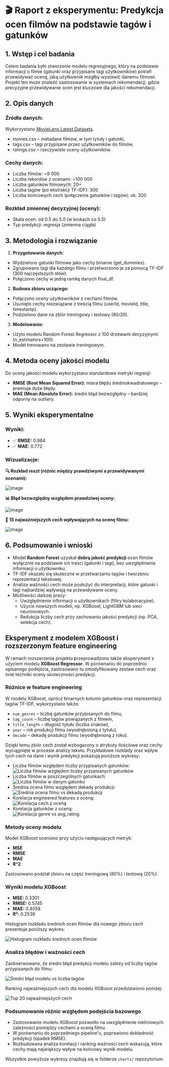 # 🎬 Raport z eksperymentu: Predykcja ocen filmów na podstawie tagów i gatunków

## 1. Wstęp i cel badania

Celem badania było stworzenie modelu regresyjnego, który na podstawie informacji o filmie (gatunki oraz przypisane tagi użytkowników) potrafi przewidywać ocenę, jaką użytkownik mógłby wystawić danemu filmowi. Projekt ten może znaleźć zastosowanie w systemach rekomendacji, gdzie precyzyjne przewidywanie ocen jest kluczowe dla jakości rekomendacji.


## 2. Opis danych

### Źródła danych:

Wykorzystano [MovieLens Latest Datasets](https://grouplens.org/datasets/movielens/latest/).

- movies.csv – metadane filmów, w tym tytuły i gatunki,
- tags.csv – tagi przypisane przez użytkowników do filmów,
- ratings.csv – rzeczywiste oceny użytkowników.

### Cechy danych:

- Liczba filmów: ~9 000
- Liczba rekordów z ocenami: ~100 000
- Liczba gatunków filmowych: 20+
- Liczba tagów (po ekstrakcji TF-IDF): 300
- Liczba końcowych cech (połączenie gatunków i tagów): ok. 320


### Rozkład zmiennej decyzyjnej (oceny):

- Skala ocen: od 0.5 do 5.0 (w krokach co 0.5)
- Typ predykcji: regresja (zmienna ciągła)



## 3. Metodologia i rozwiązanie

1.	**Przygotowanie danych:**
- Wydzielono gatunki filmowe jako cechy binarne (get_dummies).
- Zgrupowano tagi dla każdego filmu i przetworzono je za pomocą TF-IDF (300 najczęstszych słów).
- Połączono cechy w jedną ramkę danych final_df.

2. **Budowa zbioru uczącego:**
- Połączono oceny użytkowników z cechami filmów.
- Usunięto cechy niezwiązane z treścią filmu (userId, movieId, title, timestamp).
- Podzielono dane na zbiór treningowy i testowy (80/20).

3. **Modelowanie:**
- Użyto modelu Random Forest Regressor z 100 drzewami decyzyjnymi (n_estimators=100).
- Model trenowano na zestawie treningowym.

## 4. Metoda oceny jakości modelu

Do oceny jakości modelu wykorzystano standardowe metryki regresji:
- **RMSE (Root Mean Squared Error):** miara błędu średniokwadratowego – premiuje duże błędy.
- **MAE (Mean Absolute Error):** średni błąd bezwzględny – bardziej odporny na outliery.

## 5. Wyniki eksperymentalne

### Wyniki:

- ✅ **RMSE:** 0.984
- ✅ **MAE:** 0.772

### Wizualizacje:

**🔍 Rozkład reszt (różnic między prawdziwymi a przewidywanymi ocenami):**

![image](charts/distribution.png)

**📊 Błąd bezwzględny względem prawdziwej oceny:**

![image](charts/error.png)

**🌟 15 najważniejszych cech wpływających na ocenę filmu:**

![image](charts/features.png)

## 6. Podsumowanie i wnioski

- Model **Random Forest** uzyskał **dobrą jakość predykcji** ocen filmów wyłącznie na podstawie ich treści (gatunki i tagi), bez uwzględniania informacji o użytkowniku.
- TF-IDF okazało się skuteczne w przetwarzaniu tagów i tworzeniu reprezentacji tekstowej.
- Analiza ważności cech może posłużyć do interpretacji, które gatunki i tagi najbardziej wpływają na przewidywane oceny.
- Możliwości dalszej pracy:
    - Uwzględnienie informacji o użytkownikach (filtry kolaboracyjne).
    - Użycie nowszych modeli, np. XGBoost, LightGBM lub sieci neuronowych.
    - Redukcja liczby cech przy zachowaniu jakości predykcji (np. PCA, selekcja cech).

## Eksperyment z modelem XGBoost i rozszerzonym feature engineering

W ramach rozszerzenia projektu przeprowadzono także eksperyment z użyciem modelu **XGBoost Regressor**. W porównaniu do poprzednio opisanego podejścia, zastosowano tu zmodyfikowany zestaw cech oraz inne techniki oceny skuteczności predykcji.

### Różnice w feature engineering

W modelu XGBoost, oprócz binarnych kolumn gatunków oraz reprezentacji tagów TF-IDF, wykorzystano także:

- `num_genres` – liczbę gatunków przypisanych do filmu,
- `tag_count` – liczbę tagów powiązanych z filmem,
- `title_length` – długość tytułu (liczba znaków),
- `year` – rok produkcji filmu (wyodrębnioną z tytułu).
- `decade` – dekadę produkcji filmu (wyodrębnioną z roku).

Dzięki temu zbiór cech został wzbogacony o atrybuty ilościowe oraz cechy wyciągnięte w procesie analizy tekstu. Przykładowe rozkłady oraz wpływ tych cech na dane i wynik predykcji pokazują poniższe wykresy:

- Liczba filmów względem liczby przypisanych gatunków:  
  ![Liczba filmów względem liczby przypisanych gatunków](charts/xgb_genres_per_movie_cnt.png)
- Liczba filmów w poszczególnych gatunkach:  
  ![Liczba filmów w danym gatunku](charts/xgb_genres_cnt.png)
- Średnia ocena filmu względem dekady produkcji:  
  ![Średnia ocena filmu vs dekada produkcji](charts/xgb_avg_rating_vs_decade.png)
- Korelacja engineered features z oceną:  
  ![Korelacja cech z oceną](charts/xgb_corr_matrix_features.png)
- Korelacja gatunków z oceną:  
  ![Korelacja genre vs avg_rating](charts/xgb_corr_matrix_rating_vs_genre.png)

### Metody oceny modelu

Model XGBoost oceniono przy użyciu następujących metryk:

- **MSE**
- **RMSE**
- **MAE**
- **R^2**

Zastosowano podział zbioru na część treningową (80%) i testową (20%).

### Wyniki modelu XGBoost

- **MSE:** 0.3301
- **RMSE:** 0.5745
- **MAE:** 0.4058
- **R²:** 0.2539

Histogram rozkładu średnich ocen filmów dla nowego zbioru cech prezentuje poniższy wykres:

![Histogram rozkładu średnich ocen filmów](charts/xgb_dist_of_rating_for_xgb.png)

### Analiza błędów i ważności cech

Zaobserwowano, że średni błąd predykcji modelu zależy od liczby tagów przypisanych do filmu:

![Średni błąd modelu vs liczba tagów](charts/xgb_err_vs_tags_cnt.png)

Ranking najważniejszych cech dla modelu XGBoost przedstawiono poniżej:

![Top 20 najważniejszych cech](charts/xgb_feature_importance.png)

### Podsumowanie różnic względem podejścia bazowego

- Zastosowanie modelu XGBoost pozwoliło na uwzględnienie nieliniowych zależności pomiędzy cechami a oceną filmu.
- W porównaniu do poprzedniego pipeline'u, poprawiono dokładność predykcji (spadek RMSE).
- Rozbudowana analiza korelacji i ranking ważności cech wskazują, które cechy mają największy wpływ na końcowy wynik modelu.

Wszystkie powyższe wykresy znajdują się w folderze `charts/` repozytorium.

